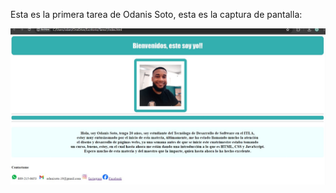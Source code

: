 Esta es la primera tarea de Odanis Soto, esta es la captura de pantalla:

![Mi captura de pantalla](tarea1.png)
